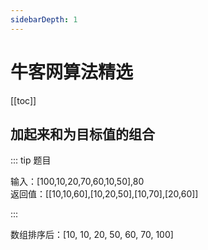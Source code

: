 ```yaml
---
sidebarDepth: 1
---
```


# 牛客网算法精选

[[toc]]

## 加起来和为目标值的组合

::: tip 题目

输入：[100,10,20,70,60,10,50],80  
返回值：[[10,10,60],[10,20,50],[10,70],[20,60]]

:::

数组排序后：[10, 10, 20, 50, 60, 70, 100]
